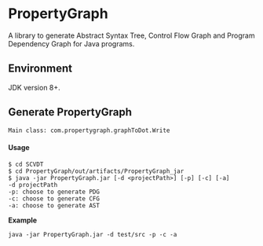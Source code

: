 # PropertyGraph
A library to generate Abstract Syntax Tree, Control Flow Graph and Program Dependency Graph for Java programs.
## Environment
JDK version 8+.
## Generate PropertyGraph
```
Main class: com.propertygraph.graphToDot.Write
```

#### Usage
```
$ cd SCVDT
$ cd PropertyGraph/out/artifacts/PropertyGraph_jar
$ java -jar PropertyGraph.jar [-d <projectPath>] [-p] [-c] [-a]
-d projectPath  
-p: choose to generate PDG
-c: choose to generate CFG
-a: choose to generate AST
```
**Example**

`java -jar PropertyGraph.jar -d test/src -p -c -a`
